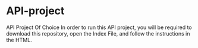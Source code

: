 # API-project
API Project Of Choice
In order to run this API project, you will be required to download this repository, open the Index File, and follow the instructions in the HTML.